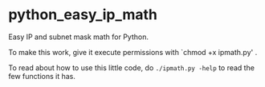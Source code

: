 # python_easy_ip_math
Easy IP and subnet mask math for Python.

To make this work, give it execute permissions with `chmod +x ipmath.py' . 

To read about how to use this little code, do `./ipmath.py -help` to read the few functions it has.
